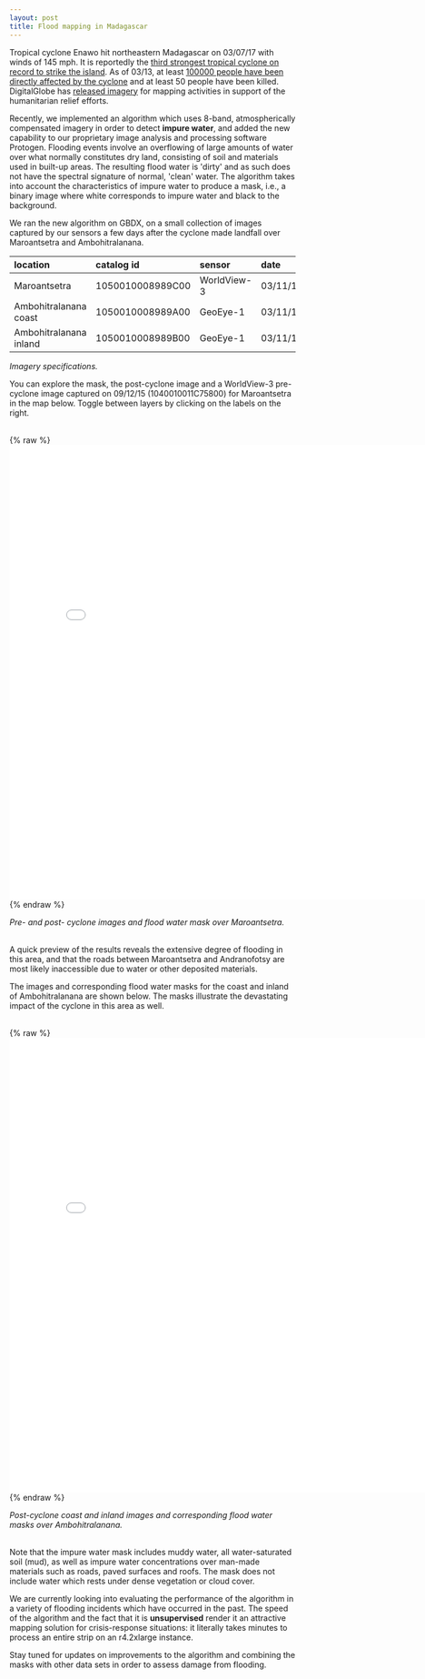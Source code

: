 ```yaml
---
layout: post
title: Flood mapping in Madagascar
---
```


Tropical cyclone Enawo hit northeastern Madagascar on 03/07/17 with winds of 145 mph.
It is reportedly the [third strongest tropical cyclone on record to strike the island](https://www.wunderground.com/blog/JeffMasters/category-4-tropical-cyclone-enawo-hits-madagascar).
As of 03/13, at least [100000 people have been directly affected by the cyclone](http://reliefweb.int/disaster/tc-2017-000023-mdg) and at least 50 people have been killed.
DigitalGlobe has [released imagery](http://blog.digitalglobe.com/industry/imagery-released-for-cyclone-enawo-to-support-mapping-activities/?utm_source=linkedin&utm_campaign=MadagascarCyclone&utm_medium=social) for mapping activities in support of the humanitarian relief efforts.

Recently, we implemented an algorithm which uses 8-band, atmospherically compensated imagery in order to detect **impure water**, and added the new capability to our proprietary image analysis and processing software Protogen. Flooding events
involve an overflowing of large amounts of water over what normally constitutes dry land, consisting of soil and materials used in built-up areas. The resulting flood water is 'dirty' and as such does not have the spectral signature of normal, 'clean' water. The algorithm takes into account the characteristics of impure water to produce a mask, i.e., a binary image where white corresponds to impure water and black to the background.

We ran the new algorithm on GBDX, on a small collection of images captured by our sensors a few days after the cyclone made landfall over Maroantsetra and Ambohitralanana.

| **location** | **catalog id** | **sensor** | **date** |
| :-------- |:-------- | :-------- | :-------- |
| Maroantsetra | 1050010008989C00 | WorldView-3 | 03/11/17 |
| Ambohitralanana coast | 1050010008989A00 | GeoEye-1 | 03/11/17 |
| Ambohitralanana inland | 1050010008989B00 | GeoEye-1 | 03/11/17 |

*Imagery specifications.*

You can explore the mask, the post-cyclone image and a WorldView-3 pre-cyclone image captured on 09/12/15 (1040010011C75800) for Maroantsetra in the map below. Toggle between layers by clicking on the labels on the right.

<br>
{% raw %}
<iframe frameborder="no" border="0" marginwidth="0" marginheight="0" width="800" height="800" src="../pages/enawo-madagascar/maroantsetra.html"></iframe>
{% endraw %}

*Pre- and post- cyclone images and flood water mask over Maroantsetra.*
<br><br>

A quick preview of the results reveals the extensive degree of flooding in this area, and that the roads between Maroantsetra and Andranofotsy are most likely inaccessible due to water or other deposited materials.    

The images and corresponding flood water masks for the coast and inland of Ambohitralanana are shown below.
The masks illustrate the devastating impact of the cyclone in this area as well.

<br>
{% raw %}
<iframe frameborder="no" border="0" marginwidth="0" marginheight="0" width="800" height="800" src="../pages/enawo-madagascar/ambohitralanana.html"></iframe>
{% endraw %}

*Post-cyclone coast and inland images and corresponding flood water masks over Ambohitralanana.*
<br><br>

Note that the impure water mask includes muddy water, all water-saturated soil (mud), as well as impure water concentrations over man-made materials such as roads, paved surfaces and roofs. The mask does not include water which rests under dense vegetation or cloud cover.

We are currently looking into evaluating the performance of the algorithm in a variety of flooding incidents which have occurred in the past. The speed of the algorithm and the fact that it is **unsupervised** render it an attractive mapping solution for crisis-response situations: it literally takes minutes to process an entire strip on an r4.2xlarge instance.

Stay tuned for updates on improvements to the algorithm and combining the masks with other data sets in order to assess damage from flooding.
